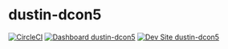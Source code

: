 # dustin-dcon5

[![CircleCI](https://circleci.com/gh/dustinleblanc/dustin-dcon5.svg?style=shield)](https://circleci.com/gh/dustinleblanc/dustin-dcon5)
[![Dashboard dustin-dcon5](https://img.shields.io/badge/dashboard-dustin_dcon5-yellow.svg)](https://dashboard.pantheon.io/sites/135eeff6-dd17-4111-8540-aa8cc0d9ace2#dev/code)
[![Dev Site dustin-dcon5](https://img.shields.io/badge/site-dustin_dcon5-blue.svg)](http://dev-dustin-dcon5.pantheonsite.io/)